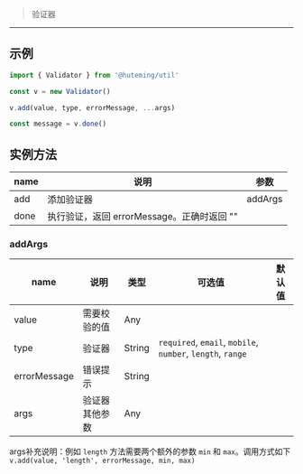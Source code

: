 > 验证器

-------------------

## 示例

```javascript
import { Validator } from '@huteming/util'

const v = new Validator()

v.add(value, type, errorMessage, ...args)

const message = v.done()
```

## 实例方法

| name | 说明 | 参数 |
|----------|------------|------------|
| add | 添加验证器 | addArgs |
| done | 执行验证，返回 errorMessage。正确时返回 "" | |

### addArgs

| name | 说明 | 类型 | 可选值 | 默认值 |
|-----------|------------|-------------|------------|-----------|
| value | 需要校验的值 | Any | |
| type | 验证器 | String | `required`, `email`, `mobile`, `number`, `length`, `range` | |
| errorMessage | 错误提示 | String | | |
| args | 验证器其他参数 | Any | | |

args补充说明：例如 `length` 方法需要两个额外的参数 `min` 和 `max`。调用方式如下 `v.add(value, 'length', errorMessage, min, max)`
